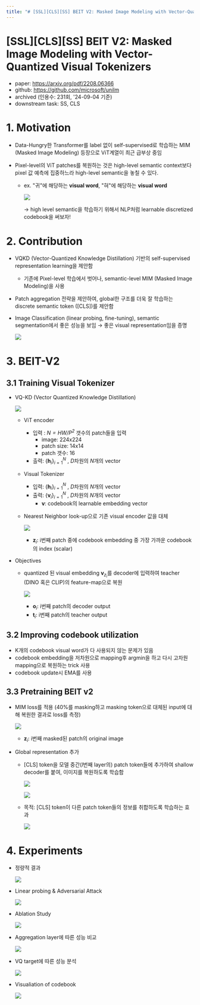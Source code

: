 ```yaml
---
title: "# [SSL][CLS][SS] BEIT V2: Masked Image Modeling with Vector-Quantized Visual Tokenizers"
---
```




# [SSL][CLS][SS] BEIT V2: Masked Image Modeling with Vector-Quantized Visual Tokenizers

- paper: https://arxiv.org/pdf/2208.06366
- github: https://github.com/microsoft/unilm
- archived (인용수: 231회, '24-09-04 기준)
- downstream task: SS, CLS

# 1. Motivation

- Data-Hungry한 Transformer를 label 없이 self-supervised로 학습하는 MIM (Masked Image Modeling) 등장으로 ViT계열이 최근 급부상 중임

- Pixel-level의 ViT patches를 복원하는 것은 high-level semantic context보다 pixel 값 예측에 집중하느라 high-level semantic을 놓칠 수 있다.

  - ex. "귀"에 해당하는 **visual word**, "혀"에 해당하는  **visual word**

    ![](../images/2024-09-04/image-20240904144313074.png)

    $\to$ high level semantic을 학습하기 위해서 NLP처럼 learnable discretized codebook을 써보자!

# 2. Contribution

- VQKD (Vector-Quantized Knowledge Distillation) 기반의 self-supervised representation learning을 제안함

  - 기존에 Pixel-level 학습에서 벗어나, semantic-level MIM (Masked Image Modeling)을 사용

- Patch aggregation 전략을 제안하여, global한 구조를 더욱 잘 학습하는 discrete semantic token ([CLS])를 제안함

- Image Classification (linear probing, fine-tuning), semantic segmentation에서 좋은 성능을 보임 $\to$ 좋은 visual representation임을 증명

  ![](../images/2024-09-04/image-20240904144635794.png)

# 3. BEIT-V2

## 3.1 Training Visual Tokenizer

- VQ-KD (Vector Quantized Knowledge Distillation)

  ![](../images/2024-09-04/image-20240904144737607.png)

  - ViT encoder 

    - 입력 : *$N=HW/P^2$* 갯수의 patch들을 입력
      - image: 224x224
      - patch size: 14x14 
      - patch 갯수: 16
    - 출력: {**h**$_i$}$_{i=1}^N$ , *D*차원의 *N*개의 vector

  - Visual Tokenizer

    - 입력: {**h**$_i$}$_{i=1}^N$ , *D*차원의 *N*개의 vector
    - 출력: {**v**$_i$}$_{i=1}^N$ , *D*차원의 *N*개의 vector
      - **v**: codebook의 learnable embedding vector

  - Nearest Neighbor look-up으로 기존 visual encoder 값을 대체

    ![](../images/2024-09-04/image-20240904145133975.png)

    - **z**$_i$: i번째 patch 중에 codebook embedding 중 가장 가까운 codebook의 index (scalar)

- Objectives

  - quantized 된 visual embedding **v**$_{z_i}$를 decoder에 입력하여 teacher (DINO 혹은 CLIP)의 feature-map으로 복원

    ![](../images/2024-09-04/image-20240904145358888.png)

    - **o**$_i$: i번째 patch의 decoder output
    - **t**$_i$: i번째 patch의 teacher output

## 3.2 Improving codebook utilization

- K개의 codebook visual word가 다 사용되지 않는 문제가 있음
- codebook embedding을 저차원으로 mapping후 argmin을 하고 다시 고차원 mapping으로 복원하는 trick 사용
- codebook update시 EMA를 사용

## 3.3 Pretraining BEIT v2

- MIM loss를 적용 (40%를 masking하고 masking token으로 대체된 input에 대해 복원한 결과로 loss를 측정)

  ![](../images/2024-09-04/image-20240904145643651.png)

  - **z**$_i$: i번째 masked된  patch의 original image

- Global representation 추가

  - [CLS] token을 모델 중간(*l*번째 layer의) patch token들에 추가하여 shallow decoder를 붙여, 이미지를 복원하도록 학습함

    ![](../images/2024-09-04/image-20240904145849810.png)

    ![](../images/2024-09-04/image-20240904145905717.png)

  - 목적: [CLS] token이 다른 patch token들의 정보를 취합하도록 학습하는 효과

    ![](../images/2024-09-04/image-20240904170535008.png)

# 4. Experiments

- 정량적 결과

  ![](../images/2024-09-04/image-20240904145951324.png)

- Linear probing & Adversarial Attack

  ![](../images/2024-09-04/image-20240904150017417.png)

- Ablation Study

  ![](../images/2024-09-04/image-20240904150033698.png)

- Aggregation layer에 따른 성능 비교

  ![](../images/2024-09-04/image-20240904150313348.png)

- VQ target에 따른 성능 분석

  ![](../images/2024-09-04/image-20240904150403157.png)

- Visualiation of codebook

  ![](../images/2024-09-04/image-20240904150528917.png)